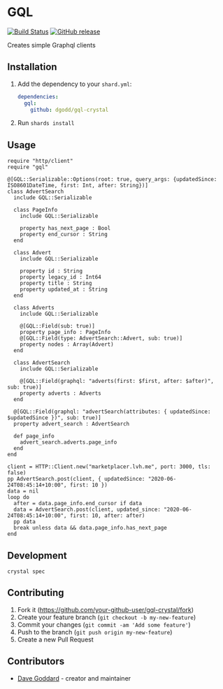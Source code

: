 # GQL

[![Build Status](https://travis-ci.org/dgodd/gql-crystal.svg?branch=main)](https://travis-ci.org/dgodd/gql-crystal)
[![GitHub release](https://img.shields.io/github/release/dgodd/gql-crystal.svg)](https://github.com/dgodd/gql-crystal/releases)

Creates simple Graphql clients

## Installation

1. Add the dependency to your `shard.yml`:

   ```yaml
   dependencies:
     gql:
       github: dgodd/gql-crystal
   ```

2. Run `shards install`

## Usage

```crystal
require "http/client"
require "gql"

@[GQL::Serializable::Options(root: true, query_args: {updatedSince: ISO8601DateTime, first: Int, after: String})]
class AdvertSearch
  include GQL::Serializable

  class PageInfo
    include GQL::Serializable

    property has_next_page : Bool
    property end_cursor : String
  end

  class Advert
    include GQL::Serializable

    property id : String
    property legacy_id : Int64
    property title : String
    property updated_at : String
  end

  class Adverts
    include GQL::Serializable

    @[GQL::Field(sub: true)]
    property page_info : PageInfo
    @[GQL::Field(type: AdvertSearch::Advert, sub: true)]
    property nodes : Array(Advert)
  end

  class AdvertSearch
    include GQL::Serializable

    @[GQL::Field(graphql: "adverts(first: $first, after: $after)", sub: true)]
    property adverts : Adverts
  end

  @[GQL::Field(graphql: "advertSearch(attributes: { updatedSince: $updatedSince })", sub: true)]
  property advert_search : AdvertSearch

  def page_info
    advert_search.adverts.page_info
  end
end

client = HTTP::Client.new("marketplacer.lvh.me", port: 3000, tls: false)
pp AdvertSearch.post(client, { updatedSince: "2020-06-24T08:45:14+10:00", first: 10 })
data = nil
loop do
  after = data.page_info.end_cursor if data
  data = AdvertSearch.post(client, updated_since: "2020-06-24T08:45:14+10:00", first: 10, after: after)
  pp data
  break unless data && data.page_info.has_next_page
end
```

## Development

```
crystal spec
```

## Contributing

1. Fork it (<https://github.com/your-github-user/gql-crystal/fork>)
2. Create your feature branch (`git checkout -b my-new-feature`)
3. Commit your changes (`git commit -am 'Add some feature'`)
4. Push to the branch (`git push origin my-new-feature`)
5. Create a new Pull Request

## Contributors

- [Dave Goddard](https://github.com/dgodd) - creator and maintainer
